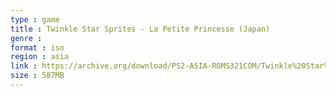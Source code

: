 ```yaml
---
type : game
title : Twinkle Star Sprites - La Petite Princesse (Japan)
genre : 
format : iso
region : asia
link : https://archive.org/download/PS2-ASIA-ROMS321COM/Twinkle%20Star%20Sprites%20-%20La%20Petite%20Princesse%20%28Japan%29.7z
size : 587MB
---
```

